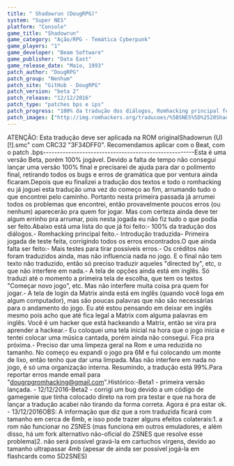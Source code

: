 ```yaml
---
title: " Shadowrun (DougRPG)"
system: "Super NES"
platform: "Console"
game_title: "Shadowrun"
game_category: "Ação/RPG - Temática Cyberpunk"
game_players: "1"
game_developer: "Beam Software"
game_publisher: "Data East"
game_release_date: "Maio, 1993"
patch_author: "DougRPG"
patch_group: "Nenhum"
patch_site: "GitHub - DougRPG"
patch_version: "beta 2"
patch_release: "12/12/2016"
patch_type: "patches bps e ips"
patch_progress: "100% da tradução dos diálogos, Romhacking principal feito, Introdução traduzida."
patch_images: ["http://img.romhackers.org/traducoes/%5BSNES%5D%2520Shadowrun%2520-%2520DougRPG%2520-%2520000.png","http://img.romhackers.org/traducoes/%5BSNES%5D%2520Shadowrun%2520-%2520DougRPG%2520-%2520001.png","http://img.romhackers.org/traducoes/%5BSNES%5D%2520Shadowrun%2520-%2520DougRPG%2520-%2520002.png","http://img.romhackers.org/traducoes/%5BSNES%5D%2520Shadowrun%2520-%2520DougRPG%2520-%2520003.png","http://img.romhackers.org/traducoes/%5BSNES%5D%2520Shadowrun%2520-%2520DougRPG%2520-%2520004.png"]
---
```

ATENÇÃO: Esta tradução deve ser aplicada na ROM originalShadowrun (U) [!].smc" com CRC32 "3F34DFF0". Recomendamos aplicar com o Beat, com o patch .bps------------------------------------------------------Esta é uma versão Beta, porém 100% jogável. Devido a falta de tempo não consegui lançar uma versão 100% final e precisarei de ajuda para dar o polimento final, retirando todos os bugs e erros de gramática que por ventura ainda ficaram.Depois que eu finalizei a tradução dos textos e todo o romhacking eu já joguei esta tradução uma vez do começo ao fim, arrumando tudo o que encontrei pelo caminho. Portanto nesta primeira passada já arrumei todos os problemas que encontrei, então provavelmente poucos erros (ou nenhum) aparecerão pra quem for jogar. Mas com certeza ainda deve ter algum errinho pra arrumar, pois nesta jogada eu não fiz tudo o que podia ser feito.Abaixo está uma lista do que já foi feito:- 100% da tradução dos diálogos.- Romhacking principal feito.- Introdução traduzida- Primeira jogada de teste feita, corrigindo todos os erros encontrados.O que ainda falta ser feito:- Mais testes para tirar possíveis erros.- Os créditos não foram traduzidos ainda, mas não influencia nada no jogo. E o final não tem texto não traduzido, então só preciso traduzir aqueles "directed by", etc, o que não interfere em nada.- A tela de opções ainda está em inglês. Só traduzi até o momento a primeira tela de escolha, que tem os textos "Começar novo jogo", etc. Mas não interfere muita coisa pra quem for jogar.- A tela de login da Matrix ainda está em inglês (quando você loga em algum computador), mas são poucas palavras que não são necessárias para o andamento do jogo. Eu até estou pensando em deixar em inglês mesmo pois acho que até fica legal a Matrix com alguma palavras em inglês. Você é um hacker que está hackeando a Matrix, então se vira pra aprender a hackear.- Eu coloquei uma tela inicial na hora que o jogo inicia e tentei colocar uma música cantada, porém ainda não consegui. Fica pra próxima.- Preciso dar uma limpeza geral na Rom e uma reduzida no tamanho. No começo eu expandi o jogo pra 6M e fui colocando um monte de lixo, então tenho que dar uma limpada. Mas não interfere em nada no jogo, é só uma organização interna. Resumindo, a tradução está 99%.Para reportar erros mande email para "dougrpgromhacking@gmail.com".Histórico:-Beta1 - primeira versão lançada. - 12/12/2016-Beta2 - corrigi um bug devido a um código de gamegenie que tinha colocado direto na rom pra testar e que na hora de lançar a tradução acabei não tirando da forma correta. Agora é pra estar ok. - 13/12/2016OBS: A informação que diz que a rom traduzida ficará com tamanho em cerca de 6mb, e isso pode trazer alguns efeitos colaterais:1. a rom não funcionar no ZSNES (mas funciona em outros emuladores, e além disso, há um fork alternativo não-oficial do ZSNES que resolve esse problema)2. não será possível gravá-la em cartuchos virgens, devido ao tamanho ultrapassar 4mb (apesar de ainda ser possível jogá-la em flashcards como SD2SNES)